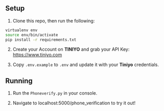 ## Setup

1. Clone this repo, then run the following:

```bash
virtualenv env
source env/bin/activate
pip install -r requirements.txt
```
2. Create your Account on **TINIYO** and grab your API Key: 
<https://www.tiniyo.com>


3. Copy ```.env.example``` to ```.env``` and update it with your **Tiniyo** credentials.


## Running

1. Run the ```Phoneverify.py``` in your console.

2. Navigate to localhost:5000/phone_verification to try it out!